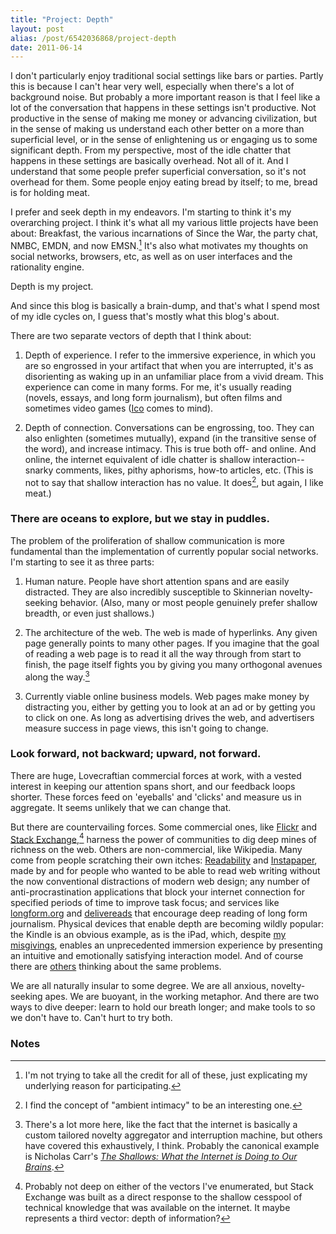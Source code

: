 ```yaml
---
title: "Project: Depth"
layout: post
alias: /post/6542036868/project-depth
date: 2011-06-14
---
```


I don't particularly enjoy traditional social settings like bars or
parties. Partly this is because I can't hear very well, especially when
there's a lot of background noise. But probably a more important reason
is that I feel like a lot of the conversation that happens in these
settings isn't productive. Not productive in the sense of making me
money or advancing civilization, but in the sense of making us
understand each other better on a more than superficial level, or in the
sense of enlightening us or engaging us to some significant depth. From
my perspective, most of the idle chatter that happens in these settings
are basically overhead. Not all of it. And I understand that some people
prefer superficial conversation, so it's not overhead for them. Some
people enjoy eating bread by itself; to me, bread is for holding meat.

I prefer and seek depth in my endeavors. I'm starting to think it's my
overarching project. I think it's what all my various little projects
have been about: Breakfast, the various incarnations of Since the War,
the party chat, NMBC, EMDN, and now EMSN.[^1] It's also what
motivates my thoughts on social networks, browsers, etc, as well as on
user interfaces and the rationality engine.

Depth is my project.

And since this blog is basically a brain-dump, and that's what I spend
most of my idle cycles on, I guess that's mostly what this blog's about.

There are two separate vectors of depth that I think about:

1. Depth of experience. I refer to the immersive experience, in which
    you are so engrossed in your artifact that when you are interrupted,
    it's as disorienting as waking up in an unfamiliar place from a
    vivid dream. This experience can come in many forms. For me, it's
    usually reading (novels, essays, and long form journalism), but
    often films and sometimes video games
    ([Ico](http://en.wikipedia.org/wiki/Ico) comes to mind).

2. Depth of connection. Conversations can be engrossing, too. They can
    also enlighten (sometimes mutually), expand (in the transitive sense
    of the word), and increase intimacy. This is true both off- and
    online. And online, the internet equivalent of idle chatter is
    shallow interaction--snarky comments, likes, pithy aphorisms, how-to
    articles, etc. (This is not to say that shallow interaction has no
    value. It does[^2], but again, I like meat.)

### There are oceans to explore, but we stay in puddles.

The problem of the proliferation of shallow communication is more
fundamental than the implementation of currently popular social
networks. I'm starting to see it as three parts:

1. Human nature. People have short attention spans and are easily
    distracted. They are also incredibly susceptible to Skinnerian
    novelty-seeking behavior. (Also, many or most people genuinely
    prefer shallow breadth, or even just shallows.)

2. The architecture of the web. The web is made of hyperlinks. Any
    given page generally points to many other pages. If you imagine that
    the goal of reading a web page is to read it all the way through
    from start to finish, the page itself fights you by giving you many
    orthogonal avenues along the way.[^3]

3. Currently viable online business models. Web pages make money by
    distracting you, either by getting you to look at an ad or by
    getting you to click on one. As long as advertising drives the web,
    and advertisers measure success in page views, this isn't going to
    change.

### Look forward, not backward; upward, not forward.

There are huge, Lovecraftian commercial forces at work, with a vested
interest in keeping our attention spans short, and our feedback loops
shorter. These forces feed on 'eyeballs' and 'clicks' and measure us in
aggregate. It seems unlikely that we can change that.

But there are countervailing forces. Some commercial ones, like
[Flickr](http://flickr.com) and [Stack
Exchange](http://stackexchange.com/),[^4] harness the power of
communities to dig deep mines of richness on the web. Others are
non-commercial, like Wikipedia. Many come from people scratching their
own itches: [Readability](https://www.readability.com/) and
[Instapaper](http://www.instapaper.com), made by and for people who
wanted to be able to read web writing without the now conventional
distractions of modern web design; any number of anti-procrastination
applications that block your internet connection for specified periods
of time to improve task focus; and services like
[longform.org](http://longform.org/) and
[delivereads](http://delivereads.com/) that encourage deep reading of
long form journalism. Physical devices that enable depth are becoming
wildly popular: the Kindle is an obvious example, as is the iPad, which,
despite [my
misgivings](http://blog.byjoemoon.com/post/5442955515/holding-the-web-in-your-hands),
enables an unprecedented immersion experience by presenting an intuitive
and emotionally satisfying interaction model. And of course there are
[others](http://cognitivesocialweb.com/home/2011/6/7/on-the-purpose-and-the-engine-of-the-web.html)
thinking about the same problems.

We are all naturally insular to some degree. We are all anxious,
novelty-seeking apes. We are buoyant, in the working metaphor. And there
are two ways to dive deeper: learn to hold our breath longer; and make
tools to so we don't have to. Can't hurt to try both.

### Notes

[^1]: I'm not trying to take all the credit for all of these, just
    explicating my underlying reason for participating.
    
[^2]: I find the concept of "ambient intimacy" to be an interesting one.
    
[^3]: There's a lot more here, like the fact that the internet is
    basically a custom tailored novelty aggregator and interruption
    machine, but others have covered this exhaustively, I think.
    Probably the canonical example is Nicholas Carr's [*The Shallows:
    What the Internet is Doing to Our
    Brains*](http://www.amazon.com/Shallows-What-Internet-Doing-Brains/dp/0393072223).
    
[^4]: Probably not deep on either of the vectors I've enumerated, but
    Stack Exchange was built as a direct response to the shallow
    cesspool of technical knowledge that was available on the internet.
    It maybe represents a third vector: depth of information?

